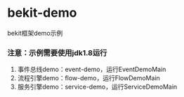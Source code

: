 # bekit-demo
bekit框架demo示例

### 注意：示例需要使用jdk1.8运行

1. 事件总线demo：event-demo，运行EventDemoMain
2. 流程引擎demo：flow-demo，运行FlowDemoMain
3. 服务引擎demo：service-demo，运行ServiceDemoMain
